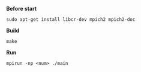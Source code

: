 **Before start**

```
sudo apt-get install libcr-dev mpich2 mpich2-doc
```

**Build**

```
make
```

**Run**

```
mpirun -np <num> ./main
```